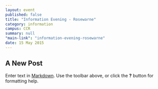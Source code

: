 ```yaml
---
layout: event
published: false
title: "Information Evening - Rosewarne"
category: information
campus: CCR
summary: null
"main-link": "information-evening-rosewarne"
date: 15 May 2015
---
```


## A New Post

Enter text in [Markdown](http://daringfireball.net/projects/markdown/). Use the toolbar above, or click the **?** button for formatting help.
